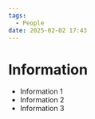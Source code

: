 ```yaml
---
tags:
  - People
date: 2025-02-02 17:43
---
```


# Information

- Information 1
- Information 2
- Information 3